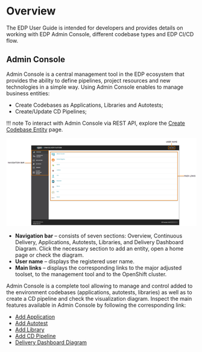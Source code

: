 # Overview

The EDP User Guide is intended for developers and provides details on working with EDP Admin Console, different codebase types and EDP CI/CD flow.

## Admin Console

Admin Console is a central management tool in the EDP ecosystem that provides the ability to define pipelines, project resources and new technologies in a simple way. Using Admin Console enables to manage business entities:

- Create Codebases as Applications, Libraries and Autotests;
- Create/Update CD Pipelines;

!!! note
    To interact with Admin Console via REST API, explore the [Create Codebase Entity](../developer-guide/rest-api.md) page.

![overview-page](../assets/user-guide/ac-overview-page.png "overview-page")

- **Navigation bar** – consists of seven sections: Overview, Continuous Delivery, Applications, Autotests, Libraries, and Delivery Dashboard Diagram. Click the necessary section to add an entity, open a home page or check the diagram.
- **User name** – displays the registered user name.
- **Main links** – displays the corresponding links to the major adjusted toolset, to the management tool and to the OpenShift cluster.

Admin Console is a complete tool allowing to manage and control added to the environment codebases (applications, autotests, libraries) as well as to create a CD pipeline and check the visualization diagram.
Inspect the main features available in Admin Console by following the corresponding link:

- [Add Application](user-guide/add-application.md)
- [Add Autotest](user-guide/add-autotest.md)
- [Add Library](user-guide/add-library.md)
- [Add CD Pipeline](user-guide/add-cd-pipeline.md)
- [Delivery Dashboard Diagram](user-guide/d-d-diagram.md)
